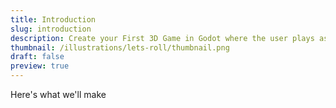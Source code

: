 ```yaml
---
title: Introduction
slug: introduction
description: Create your First 3D Game in Godot where the user plays as a bouncing ball.
thumbnail: /illustrations/lets-roll/thumbnail.png
draft: false
preview: true
---
```


Here's what we'll make
